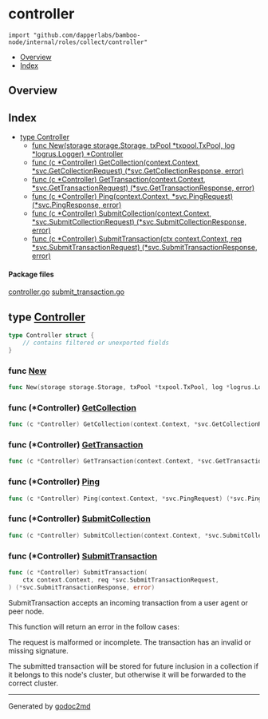 

# controller
`import "github.com/dapperlabs/bamboo-node/internal/roles/collect/controller"`

* [Overview](#pkg-overview)
* [Index](#pkg-index)

## <a name="pkg-overview">Overview</a>



## <a name="pkg-index">Index</a>
* [type Controller](#Controller)
  * [func New(storage storage.Storage, txPool *txpool.TxPool, log *logrus.Logger) *Controller](#New)
  * [func (c *Controller) GetCollection(context.Context, *svc.GetCollectionRequest) (*svc.GetCollectionResponse, error)](#Controller.GetCollection)
  * [func (c *Controller) GetTransaction(context.Context, *svc.GetTransactionRequest) (*svc.GetTransactionResponse, error)](#Controller.GetTransaction)
  * [func (c *Controller) Ping(context.Context, *svc.PingRequest) (*svc.PingResponse, error)](#Controller.Ping)
  * [func (c *Controller) SubmitCollection(context.Context, *svc.SubmitCollectionRequest) (*svc.SubmitCollectionResponse, error)](#Controller.SubmitCollection)
  * [func (c *Controller) SubmitTransaction(ctx context.Context, req *svc.SubmitTransactionRequest) (*svc.SubmitTransactionResponse, error)](#Controller.SubmitTransaction)


#### <a name="pkg-files">Package files</a>
[controller.go](https://github.com/dapperlabs/bamboo-node/tree/master/internal/roles/collect/controller/controller.go) [submit_transaction.go](https://github.com/dapperlabs/bamboo-node/tree/master/internal/roles/collect/controller/submit_transaction.go)






## <a name="Controller">type</a> [Controller](https://github.com/dapperlabs/bamboo-node/tree/master/internal/roles/collect/controller/controller.go?s=343:441#L16)
``` go
type Controller struct {
    // contains filtered or unexported fields
}

```






### <a name="New">func</a> [New](https://github.com/dapperlabs/bamboo-node/tree/master/internal/roles/collect/controller/controller.go?s=486:574#L24)
``` go
func New(storage storage.Storage, txPool *txpool.TxPool, log *logrus.Logger) *Controller
```




### <a name="Controller.GetCollection">func</a> (\*Controller) [GetCollection](https://github.com/dapperlabs/bamboo-node/tree/master/internal/roles/collect/controller/controller.go?s=1186:1300#L46)
``` go
func (c *Controller) GetCollection(context.Context, *svc.GetCollectionRequest) (*svc.GetCollectionResponse, error)
```



### <a name="Controller.GetTransaction">func</a> (\*Controller) [GetTransaction](https://github.com/dapperlabs/bamboo-node/tree/master/internal/roles/collect/controller/controller.go?s=1012:1129#L42)
``` go
func (c *Controller) GetTransaction(context.Context, *svc.GetTransactionRequest) (*svc.GetTransactionResponse, error)
```



### <a name="Controller.Ping">func</a> (\*Controller) [Ping](https://github.com/dapperlabs/bamboo-node/tree/master/internal/roles/collect/controller/controller.go?s=676:763#L32)
``` go
func (c *Controller) Ping(context.Context, *svc.PingRequest) (*svc.PingResponse, error)
```



### <a name="Controller.SubmitCollection">func</a> (\*Controller) [SubmitCollection](https://github.com/dapperlabs/bamboo-node/tree/master/internal/roles/collect/controller/controller.go?s=832:955#L38)
``` go
func (c *Controller) SubmitCollection(context.Context, *svc.SubmitCollectionRequest) (*svc.SubmitCollectionResponse, error)
```



### <a name="Controller.SubmitTransaction">func</a> (\*Controller) [SubmitTransaction](https://github.com/dapperlabs/bamboo-node/tree/master/internal/roles/collect/controller/submit_transaction.go?s=934:1072#L33)
``` go
func (c *Controller) SubmitTransaction(
    ctx context.Context, req *svc.SubmitTransactionRequest,
) (*svc.SubmitTransactionResponse, error)
```
SubmitTransaction accepts an incoming transaction from a user agent or peer node.

This function will return an error in the follow cases:

The request is malformed or incomplete.
The transaction has an invalid or missing signature.

The submitted transaction will be stored for future inclusion in a collection
if it belongs to this node's cluster, but otherwise it will be forwarded to the
correct cluster.








- - -
Generated by [godoc2md](http://godoc.org/github.com/lanre-ade/godoc2md)
